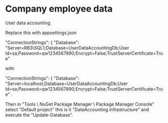 # Company employee data
User data accounting.

Replace this with appsettings.json

  "ConnectionStrings": {
    "Database": "Server=RB3\\SQL1;Database=UserDataAccountingDb;User Id=sa;Password=qw1234567890;Encrypt=False;TrustServerCertificate=True"

with

  "ConnectionStrings": {
    "Database": "Server=localhost;Database=UserDataAccountingDb;User Id=sa;Password=qw1234567890;Encrypt=False;TrustServerCertificate=True" .

Then in "Tools \ NuGet Package Manager \ Package Manager Console" select "Default project"
this is it "DataAccounting.Infrastructure" and execute the "Update-Database".
